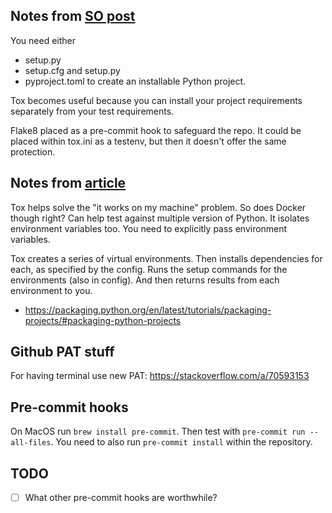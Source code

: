 ## Notes from [SO post](https://stackoverflow.com/a/67103294)
You need either
* setup.py
* setup.cfg and setup.py
* pyproject.toml
to create an installable Python project.

Tox becomes useful because you can install your project requirements separately from
your test requirements.

Flake8 placed as a pre-commit hook to safeguard the repo. It could be placed within
tox.ini as a testenv, but then it doesn't offer the same protection.

## Notes from [article](https://christophergs.com/python/2020/04/12/python-tox-why-use-it-and-tutorial/)
Tox helps solve the "it works on my machine" problem. So does Docker though right?
Can help test against multiple version of Python. It isolates environment variables too.
You need to explicitly pass environment variables.

Tox creates a series of virtual environments. Then installs dependencies for each, as
specified by the config. Runs the setup commands for the environments (also in config).
And then returns results from each environment to you.

* https://packaging.python.org/en/latest/tutorials/packaging-projects/#packaging-python-projects

## Github PAT stuff

For having terminal use new PAT: https://stackoverflow.com/a/70593153

## Pre-commit hooks

On MacOS run `brew install pre-commit`. Then test with `pre-commit run --all-files`.
You need to also run `pre-commit install` within the repository.


## TODO
- [ ] What other pre-commit hooks are worthwhile?
